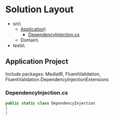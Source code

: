 # Solution Layout
* src\
  * [Application](#application-project)\
    * [DependencyInjection.cs](#dependencyinjectioncs)
  * Domain\
* tests\

## Application Project
Include packages: MediatR, FluentValidation, FluentValidation.DependencyInjectionExtensions

### DependencyInjection.cs
```csharp
public static class DependencyInjection
{
}
```

